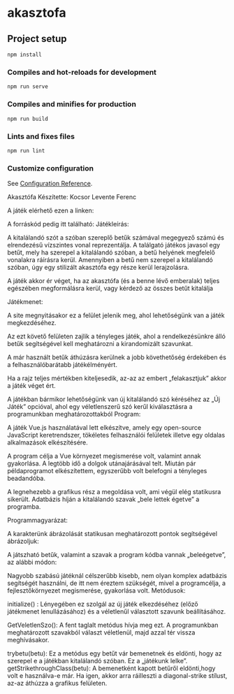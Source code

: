 # akasztofa

## Project setup
```
npm install
```

### Compiles and hot-reloads for development
```
npm run serve
```

### Compiles and minifies for production
```
npm run build
```

### Lints and fixes files
```
npm run lint
```

### Customize configuration
See [Configuration Reference](https://cli.vuejs.org/config/).








Akasztófa
Készítette: Kocsor Levente Ferenc

A játék elérhető ezen a linken:

A forráskód pedig itt található:
Játékleírás:

A kitalálandó szót a szóban szereplő betűk számával megegyező számú és elrendezésű vízszintes vonal reprezentálja. A találgató játékos javasol egy betűt, mely ha szerepel a kitalálandó szóban, a betű helyének megfelelő vonalakra ráírásra kerül. Amennyiben a betű nem szerepel a kitalálandó szóban, úgy egy stilizált akasztófa egy része kerül lerajzolásra. 

A játék akkor ér véget, ha az akasztófa (és a benne lévő emberalak) teljes egészében megformálásra kerül, vagy kérdező az összes betűt kitalálja


Játékmenet:

A site megnyitásakor ez a felület jelenik meg, ahol lehetőségünk van a játék megkezdéséhez.

Az ezt követő felületen zajlik a tényleges játék, ahol a rendelkezésünkre álló betűk segítségével kell meghatározni a kirandomizált szavunkat.



A már használt betűk áthúzásra kerülnek a jobb követhetőség érdekében és a felhasználóbarátabb játékélményért.

Ha a rajz teljes mértékben kiteljesedik, az-az az embert „felakasztjuk” akkor a játék véget ért.

A játékban bármikor lehetőségünk van új kitalálandó szó kéréséhez az „Új Játék” opcióval, ahol egy véletlenszerű szó kerűl kiválasztásra a programunkban meghatározottakból
Program: 

A játék Vue.js használatával lett elkészítve, amely egy open-source JavaScript keretrendszer, tökéletes felhasználói felületek illetve egy oldalas alkalmazások elkészítésére.

A program célja a Vue környezet megismerése volt, valamint annak gyakorlása. A legtöbb idő a dolgok utánajárásával telt. Miután pár példaprogramot elkészítettem, egyszerűbb volt belefogni a tényleges beadandóba.

A legnehezebb a grafikus rész a megoldása volt, ami végül elég statikusra sikerült.
Adatbázis híján a kitalálandó szavak „bele lettek égetve” a programba.


Programmagyarázat:

A karakterünk ábrázolását statikusan meghatározott pontok segítségével ábrázoljuk:

A játszható betűk, valamint a szavak a program kódba vannak „beleégetve”, az alábbi módon: 


Nagyobb szabású játéknál célszerűbb kisebb, nem olyan komplex adatbázis segítségét használni, de itt nem éreztem szükségét, mivel a programcélja, a fejlesztőkörnyezet megismerése, gyakorlása volt.
Metódusok:

initialize() : Lényegében ez szolgál az új játék elkezdéséhez (előző játékmenet lenullázásához) és a véletlenűl választott szavunk beállításához.

GetVeletlenSzo(): A fent taglalt metódus hívja meg ezt. A programunkban meghatározott szavakból választ véletlenül, majd azzal tér vissza meghívásakor.


trybetu(betu): Ez a metódus egy betűt vár bemenetnek és eldönti, hogy az szerepel e a játékban kitalálandó szóban. Ez a „játékunk lelke”.
getStrikethroughClass(betu): A bemenetként kapott betűről eldönti,hogy volt e használva-e már. Ha igen, akkor arra ráilleszti a diagonal-strike stílust, az-az áthúzza a grafikus felületen.
